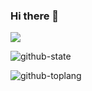 ### Hi there 👋

![](https://komarev.com/ghpvc/?username=lanten&color=blueviolet)

![github-state](https://github-readme-stats.vercel.app/api?username=lanten)

![github-toplang](https://github-readme-stats.vercel.app/api/top-langs/?username=lanten&layout=compact&langs_count=8&hide_title=true&hide=html)

<!--
**lanten/lanten** is a ✨ _special_ ✨ repository because its `README.md` (this file) appears on your GitHub profile.

Here are some ideas to get you started:

- 🔭 I’m currently working on ...
- 🌱 I’m currently learning ...
- 👯 I’m looking to collaborate on ...
- 🤔 I’m looking for help with ...
- 💬 Ask me about ...
- 📫 How to reach me: ...
- 😄 Pronouns: ...
- ⚡ Fun fact: ...
-->
